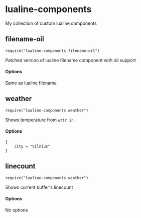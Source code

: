 # lualine-components

My collection of custom lualine components

## filename-oil

`require("lualine-components.filename-oil")`

Patched version of lualine filename component with oil support

#### Options

Same as lualine filename

## weather

`require("lualine-components.weather")`

Shows temperature from `wttr.in`

#### Options

```
{
    city = "Vilnius"
}
```

## linecount

`require("lualine-components.weather")`

Shows current buffer's linecount

#### Options

No options

